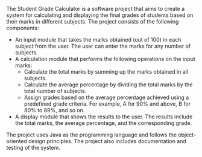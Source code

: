The Student Grade Calculator is a software project that aims to create a system for calculating and displaying the final grades of students based on their marks in different subjects. The project consists of the following components:

- An input module that takes the marks obtained (out of 100) in each subject from the user. The user can enter the marks for any number of subjects.
- A calculation module that performs the following operations on the input marks:
  - Calculate the total marks by summing up the marks obtained in all subjects.
  - Calculate the average percentage by dividing the total marks by the total number of subjects.
  - Assign grades based on the average percentage achieved using a predefined grade criteria. For example, A for 90% and above, B for 80% to 89%, and so on.
- A display module that shows the results to the user. The results include the total marks, the average percentage, and the corresponding grade.

The project uses Java as the programming language and follows the object-oriented design principles. The project also includes documentation and testing of the system.
